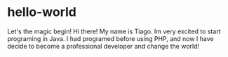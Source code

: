 # hello-world
Let's the magic begin!
Hi there! My name is Tiago. Im very excited to start programing in Java. I had programed before using PHP, and now I have decide to become a professional developer and change the world!
